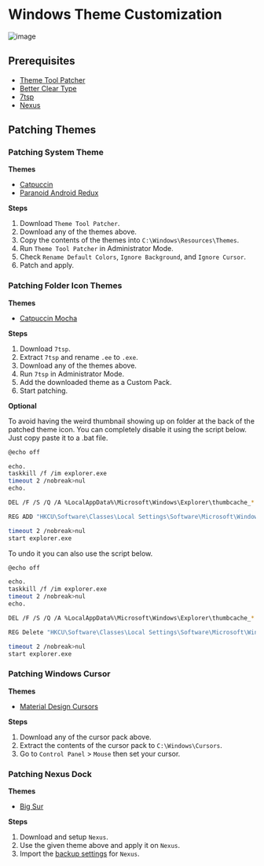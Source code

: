 # Windows Theme Customization

![image](https://github.com/LaplaceXD/LaplaceXD/assets/67273056/bdfaa4b0-8fb1-497c-91cd-b7352677232c)

## Prerequisites

- [Theme Tool Patcher](https://github.com/namazso/SecureUxTheme)
- [Better Clear Type](https://github.com/bp2008/BetterClearTypeTuner)
- [7tsp](https://www.deviantart.com/devillnside/art/7TSP-GUI-2019-Edition-804769422)
- [Nexus](https://www.winstep.net/nexus.asp)

## Patching Themes

### Patching System Theme

**Themes**

- [Catpuccin](https://github.com/niivu/Windows-10-themes/tree/main/Catppuccin)
- [Paranoid Android Redux](https://github.com/niivu/Windows-10-themes/tree/main/Paranoid%20Android%20Redux)

**Steps**

1. Download `Theme Tool Patcher`.
2. Download any of the themes above.
3. Copy the contents of the themes into `C:\Windows\Resources\Themes`.
4. Run `Theme Tool Patcher` in Administrator Mode.
5. Check `Rename Default Colors`, `Ignore Background`, and `Ignore Cursor`.
6. Patch and apply.

### Patching Folder Icon Themes

**Themes**

- [Catpuccin Mocha](https://github.com/niivu/7tsp-Icon-themes/blob/main/7tsp%20themes/7tsp%20Catppuccin%20Mocha.7z)

**Steps**

1. Download `7tsp`.
2. Extract `7tsp` and rename `.ee` to `.exe`.
3. Download any of the themes above.
4. Run `7tsp` in Administrator Mode.
5. Add the downloaded theme as a Custom Pack.
6. Start patching.

**Optional**

To avoid having the weird thumbnail showing up on folder at the back of the patched theme icon. You can completely disable it using the script below. Just copy paste it to a .bat file.

```bash
@echo off

echo.
taskkill /f /im explorer.exe
timeout 2 /nobreak>nul
echo.

DEL /F /S /Q /A %LocalAppData%\Microsoft\Windows\Explorer\thumbcache_*.db

REG ADD "HKCU\Software\Classes\Local Settings\Software\Microsoft\Windows\Shell\Bags\AllFolders\Shell" /V Logo /T REG_SZ /D imageres.dll,-3 /F

timeout 2 /nobreak>nul
start explorer.exe
```

To undo it you can also use the script below.

```bash
@echo off

echo.
taskkill /f /im explorer.exe
timeout 2 /nobreak>nul
echo.

DEL /F /S /Q /A %LocalAppData%\Microsoft\Windows\Explorer\thumbcache_*.db

REG Delete "HKCU\Software\Classes\Local Settings\Software\Microsoft\Windows\Shell\Bags\AllFolders\Shell" /V Logo /F

timeout 2 /nobreak>nul
start explorer.exe
```

### Patching Windows Cursor

**Themes**

- [Material Design Cursors](https://www.deviantart.com/jepricreations/art/Material-Design-Cursors-Dark-756850032)

**Steps**

1. Download any of the cursor pack above.
2. Extract the contents of the cursor pack to `C:\Windows\Cursors`.
3. Go to `Control Panel` > `Mouse` then set your cursor.

### Patching Nexus Dock

**Themes**

- [Big Sur](https://www.deviantart.com/kamranvaliyev/art/Big-Sur-Skin-for-Nexus-Dock-878646167)

**Steps**

1. Download and setup `Nexus`.
2. Use the given theme above and apply it on `Nexus`.
3. Import the [backup settings](https://github.com/LaplaceXD/LaplaceXD/blob/master/dotfiles/nexus-dock.wbk) for `Nexus`.
